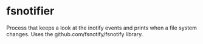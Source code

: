 # fsnotifier
Process that keeps a look at the inotify events and prints when a file system changes. Uses the github.com/fsnotify/fsnotify library.
